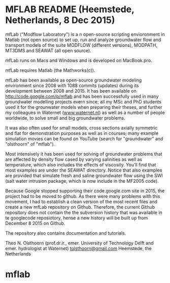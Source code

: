 # MFLAB README  (Heemstede, Netherlands, 8 Dec 2015)

mfLab ("Modflow Laboratory") is a n open-source scripting envioronment in Matlab
(not open source) to set up, run and analyze groundwater flow and transport models of
the suite MODFLOW (different versions), MODPATH, MT3DMS and SEAWAT (all open source).

mfLab runs on Macs and Windows and is developed on MacBook.pro.

mfLab requires Matlab (the Mathworks(c)).

mfLab has been available as open-source groundwater modeling environment since 2008 with
1088 commits (updates) during its development between 2008 and 2015. It has been available
on http://code.google.com/p/mflab and has been successfully used in many groundwater
modelling projects evern since; all my MSc and PhD students used it for the grounwater
models when preparing their theses, and further my colleagues in Waternet (www.waternet.nl)
as well as a number of people worldwide, to solve small and big groundwater problems.

It was also often used for small models, cross sections axially symmetric and flat for
demonstration purposes as well as in courses; many example simulation movies can be found
on YouTube (search for "groundwater" and "olsthoorn" of "mflab").

Most intensively it has been used for solving of groundwater problems that are affected by
density flow cased by varying salinities as well as temperature, which also includes the
effects of viscosity. You'll find that most examples are under the SEAWAT directory. Notice
that also examples are provided that simulate fresh and saline groundwater flow using the
SWI (salt water intrusion package, which is now include in the MF2005 code).

Because Google stopped supporting their code.google.com site in 2015, the project had to
be moved to github. As there were many problems with this movement, I had to establish a
clean version of the most recent files and create a new mfLab repository on Github.
Therefore, the current Github repository does not contain the the subversion history that
was available in te googlecode reposiotory, hense a new history will be built up from
December 8 2015 on Github.

The repository also contains documentation and tutorials.

Theo N. Olsthoorn (prof.dr.ir., emer. University of Technology Delft and emer. hydrologist at Waternet)
tolsthoorn@gmail.com
Heemstede, the Netherlands
# mflab
